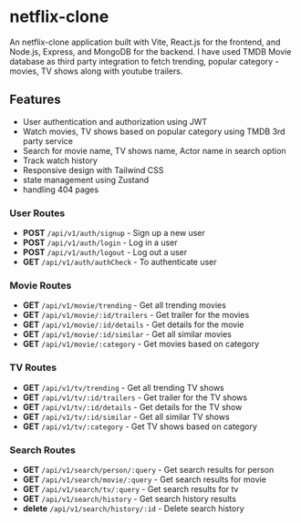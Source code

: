 # netflix-clone

An netflix-clone application built with Vite, React.js for the frontend, and Node.js, Express, and MongoDB for the backend. I have used TMDB Movie database as third party integration to fetch trending, popular category - movies, TV shows along with youtube trailers. 

## Features

- User authentication and authorization using JWT
- Watch movies, TV shows based on popular category using TMDB 3rd party service
- Search for movie name, TV shows name, Actor name in search option
- Track watch history
- Responsive design with Tailwind CSS
- state management using Zustand
- handling 404 pages

### User Routes

- **POST** `/api/v1/auth/signup` - Sign up a new user
- **POST** `/api/v1/auth/login` - Log in a user
- **POST** `/api/v1/auth/logout` - Log out a user
- **GET** `/api/v1/auth/authCheck` - To authenticate user

### Movie Routes

- **GET** `/api/v1/movie/trending` - Get all trending movies
- **GET** `/api/v1/movie/:id/trailers` - Get trailer for the movies
- **GET** `/api/v1/movie/:id/details` - Get details for the movie
- **GET** `/api/v1/movie/:id/similar` - Get all similar movies
- **GET** `/api/v1/movie/:category` - Get movies based on category

### TV Routes

- **GET** `/api/v1/tv/trending` - Get all trending TV shows
- **GET** `/api/v1/tv/:id/trailers` - Get trailer for the TV shows
- **GET** `/api/v1/tv/:id/details` - Get details for the TV show
- **GET** `/api/v1/tv/:id/similar` - Get all similar TV shows
- **GET** `/api/v1/tv/:category` - Get TV shows based on category

### Search Routes

- **GET** `/api/v1/search/person/:query` - Get search results for person
- **GET** `/api/v1/search/movie/:query` - Get search results for movie
- **GET** `/api/v1/search/tv/:query` - Get search results for tv
- **GET** `/api/v1/search/history` - Get search history results
- **delete** `/api/v1/search/history/:id` - Delete search history